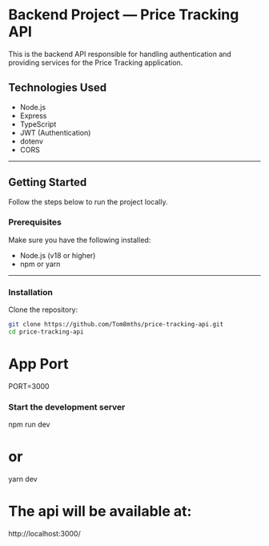 # Backend Project — Price Tracking API

This is the backend API responsible for handling authentication and providing services for the Price Tracking application.

## Technologies Used

- Node.js
- Express
- TypeScript
- JWT (Authentication)
- dotenv
- CORS

---

## Getting Started

Follow the steps below to run the project locally.

### Prerequisites

Make sure you have the following installed:

- Node.js (v18 or higher)
- npm or yarn

---

### Installation

Clone the repository:

```bash
git clone https://github.com/Tom8mths/price-tracking-api.git
cd price-tracking-api
```
# App Port
PORT=3000

### Start the development server

npm run dev
# or
yarn dev

# The api will be available at:

http://localhost:3000/